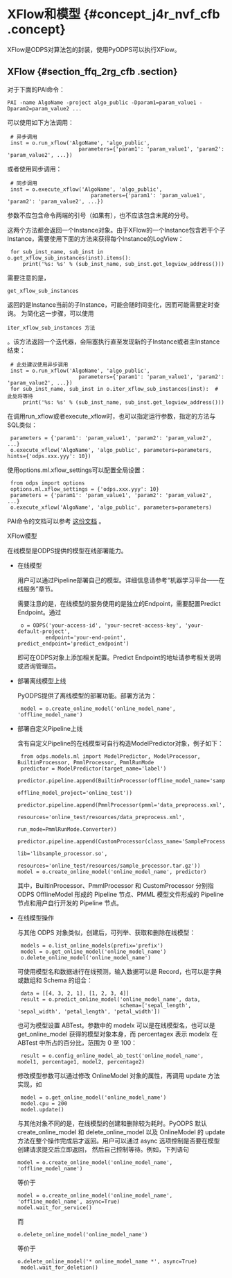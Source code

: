 # XFlow和模型 {#concept_j4r_nvf_cfb .concept}

XFlow是ODPS对算法包的封装，使用PyODPS可以执行XFlow。

## XFlow {#section_ffq_2rg_cfb .section}

对于下面的PAI命令：

```
PAI -name AlgoName -project algo_public -Dparam1=param_value1 -Dparam2=param_value2 ...
```

可以使用如下方法调用：

```
 # 异步调用
 inst = o.run_xflow('AlgoName', 'algo_public',
                       parameters={'param1': 'param_value1', 'param2': 'param_value2', ...})
```

或者使用同步调用：

```
 # 同步调用
 inst = o.execute_xflow('AlgoName', 'algo_public',
                           parameters={'param1': 'param_value1', 'param2': 'param_value2', ...})
```

参数不应包含命令两端的引号（如果有），也不应该包含末尾的分号。

这两个方法都会返回一个Instance对象。由于XFlow的一个Instance包含若干个子 Instance，需要使用下面的方法来获得每个Instance的LogView：

```
 for sub_inst_name, sub_inst in o.get_xflow_sub_instances(inst).items():
     print('%s: %s' % (sub_inst_name, sub_inst.get_logview_address()))
```

需要注意的是，

`get_xflow_sub_instances`

返回的是Instance当前的子Instance，可能会随时间变化，因而可能需要定时查询。 为简化这一步骤，可以使用

`iter_xflow_sub_instances 方法`

。该方法返回一个迭代器，会阻塞执行直至发现新的子Instance或者主Instance结束：

```
 # 此处建议使用异步调用
 inst = o.run_xflow('AlgoName', 'algo_public',
                       parameters={'param1': 'param_value1', 'param2': 'param_value2', ...})
 for sub_inst_name, sub_inst in o.iter_xflow_sub_instances(inst):  # 此处将等待
     print('%s: %s' % (sub_inst_name, sub_inst.get_logview_address()))
```

在调用run\_xflow或者execute\_xflow时，也可以指定运行参数，指定的方法与SQL类似：

```
 parameters = {'param1': 'param_value1', 'param2': 'param_value2', ...}
 o.execute_xflow('AlgoName', 'algo_public', parameters=parameters, hints={'odps.xxx.yyy': 10})
```

使用options.ml.xflow\_settings可以配置全局设置：

```
 from odps import options
 options.ml.xflow_settings = {'odps.xxx.yyy': 10}
 parameters = {'param1': 'param_value1', 'param2': 'param_value2', ...}
 o.execute_xflow('AlgoName', 'algo_public', parameters=parameters)
```

PAI命令的文档可以参考 [这份文档](https://help.aliyun.com/document_detail/42703.html) 。

XFlow模型

在线模型是ODPS提供的模型在线部署能力。

-   在线模型

    用户可以通过Pipeline部署自己的模型。详细信息请参考“机器学习平台——在线服务”章节。

    需要注意的是，在线模型的服务使用的是独立的Endpoint，需要配置Predict Endpoint。通过

    ```
     o = ODPS('your-access-id', 'your-secret-access-key', 'your-default-project',
             endpoint='your-end-point', predict_endpoint='predict_endpoint')
    ```

    即可在ODPS对象上添加相关配置。Predict Endpoint的地址请参考相关说明或咨询管理员。

-   部署离线模型上线

    PyODPS提供了离线模型的部署功能。部署方法为：

    ```
     model = o.create_online_model('online_model_name', 'offline_model_name')
    ```

-   部署自定义Pipeline上线

    含有自定义Pipeline的在线模型可自行构造ModelPredictor对象，例子如下：

    ```
     from odps.models.ml import ModelPredictor, ModelProcessor, BuiltinProcessor, PmmlProcessor, PmmlRunMode
     predictor = ModelPredictor(target_name='label')
     predictor.pipeline.append(BuiltinProcessor(offline_model_name='sample_offlinemodel',
                                                offline_model_project='online_test'))
     predictor.pipeline.append(PmmlProcessor(pmml='data_preprocess.xml',
                                             resources='online_test/resources/data_preprocess.xml',
                                             run_mode=PmmlRunMode.Converter))
     predictor.pipeline.append(CustomProcessor(class_name='SampleProcessor',
                                               lib='libsample_processor.so',
                                               resources='online_test/resources/sample_processor.tar.gz'))
    model = o.create_online_model('online_model_name', predictor)
    ```

    其中，BuiltinProcessor、PmmlProcessor 和 CustomProcessor 分别指 ODPS OfflineModel 形成的 Pipeline 节点、PMML 模型文件形成的 Pipeline 节点和用户自行开发的 Pipeline 节点。

-   在线模型操作

    与其他 ODPS 对象类似，创建后，可列举、获取和删除在线模型：

    ```
     models = o.list_online_models(prefix='prefix')
     model = o.get_online_model('online_model_name')
     o.delete_online_model('online_model_name')
    ```

    可使用模型名和数据进行在线预测，输入数据可以是 Record，也可以是字典或数组和 Schema 的组合：

    ```
     data = [[4, 3, 2, 1], [1, 2, 3, 4]]
     result = o.predict_online_model('online_model_name', data,
                                     schema=['sepal_length', 'sepal_width', 'petal_length', 'petal_width'])
    ```

    也可为模型设置 ABTest。参数中的 modelx 可以是在线模型名，也可以是 get\_online\_model 获得的模型对象本身，而 percentagex 表示 modelx 在 ABTest 中所占的百分比，范围为 0 至 100：

    ```
     result = o.config_online_model_ab_test('online_model_name', model1, percentage1, model2, percentage2)
    ```

    修改模型参数可以通过修改 OnlineModel 对象的属性，再调用 update 方法实现，如

    ```
     model = o.get_online_model('online_model_name')
     model.cpu = 200
     model.update()
    ```

    与其他对象不同的是，在线模型的创建和删除较为耗时。PyODPS 默认 create\_online\_model 和 delete\_online\_model 以及 OnlineModel 的 update 方法在整个操作完成后才返回。用户可以通过 async 选项控制是否要在模型创建请求提交后立即返回， 然后自己控制等待。例如，下列语句

    ```
    model = o.create_online_model('online_model_name', 'offline_model_name')
    ```

    等价于

    ```
    model = o.create_online_model('online_model_name', 'offline_model_name', async=True)
    model.wait_for_service()
    ```

    而

    ```
    o.delete_online_model('online_model_name')
    ```

    等价于

    ```
    o.delete_online_model('* online_model_name *', async=True)
     model.wait_for_deletion()
    ```


